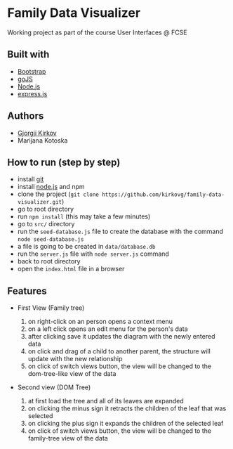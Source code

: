 # Family Data Visualizer
Working project as part of the course User Interfaces @ FCSE

## Built with 
* [Bootstrap](http://getbootstrap.com/)
* [goJS](https://gojs.net/)
* [Node.js](https://nodejs.org/)
* [express.js](https://expressjs.com)

## Authors
* [Gjorgji Kirkov](https://github.com/kirkovg)
* Marijana Kotoska

## How to run (step by step)
* install  [git](https://git-scm.com/downloads)
* install [node.js](https://nodejs.org/en/download/) and npm
* clone the project (`git clone https://github.com/kirkovg/family-data-visualizer.git`)
* go to root directory
* run `npm install` (this may take a few minutes)
* go to `src/` directory
* run the `seed-database.js` file to create the database with the command `node seed-database.js`
* a file is going to be created in `data/database.db`
* run the `server.js` file with `node server.js` command
* back to root directory
* open the `index.html` file in a browser

## Features
+   First View (Family tree)
    1. on right-click on an person opens a context menu
    2. on a left click opens an edit menu for the person's data
    3. after clicking save it updates the diagram with the newly entered data
    4. on click and drag of a child to another parent, the structure will update with the new relationship
    5. on click of switch views button, the view will be changed to the dom-tree-like view of the data

+ Second view (DOM Tree)
    1. at first load the tree and all of its leaves are expanded
    2. on clicking the minus sign it retracts the children of the leaf that was selected
    3. on clicking the plus sign it expands the children of the selected leaf
    4. on click of switch views button, the view will be changed to the family-tree view of the data